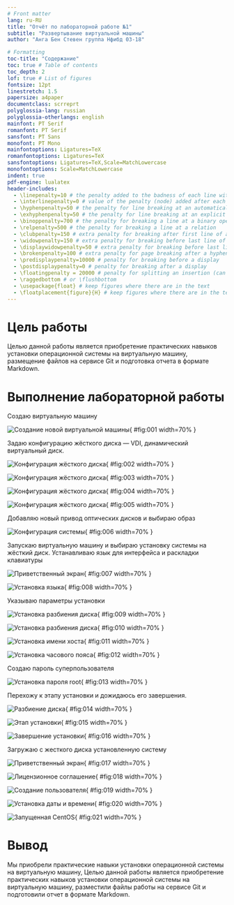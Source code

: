 ```yaml
---
# Front matter
lang: ru-RU
title: "Отчёт по лабораторной работе №1"
subtitle: "Развертывание виртуальной машины"
author: "Анга Бен Стевен группа Нфибд 03-18"

# Formatting
toc-title: "Содержание"
toc: true # Table of contents
toc_depth: 2
lof: true # List of figures
fontsize: 12pt
linestretch: 1.5
papersize: a4paper
documentclass: scrreprt
polyglossia-lang: russian
polyglossia-otherlangs: english
mainfont: PT Serif
romanfont: PT Serif
sansfont: PT Sans
monofont: PT Mono
mainfontoptions: Ligatures=TeX
romanfontoptions: Ligatures=TeX
sansfontoptions: Ligatures=TeX,Scale=MatchLowercase
monofontoptions: Scale=MatchLowercase
indent: true
pdf-engine: lualatex
header-includes:
  - \linepenalty=10 # the penalty added to the badness of each line within a paragraph (no associated penalty node) Increasing the value makes tex try to have fewer lines in the paragraph.
  - \interlinepenalty=0 # value of the penalty (node) added after each line of a paragraph.
  - \hyphenpenalty=50 # the penalty for line breaking at an automatically inserted hyphen
  - \exhyphenpenalty=50 # the penalty for line breaking at an explicit hyphen
  - \binoppenalty=700 # the penalty for breaking a line at a binary operator
  - \relpenalty=500 # the penalty for breaking a line at a relation
  - \clubpenalty=150 # extra penalty for breaking after first line of a paragraph
  - \widowpenalty=150 # extra penalty for breaking before last line of a paragraph
  - \displaywidowpenalty=50 # extra penalty for breaking before last line before a display math
  - \brokenpenalty=100 # extra penalty for page breaking after a hyphenated line
  - \predisplaypenalty=10000 # penalty for breaking before a display
  - \postdisplaypenalty=0 # penalty for breaking after a display
  - \floatingpenalty = 20000 # penalty for splitting an insertion (can only be split footnote in standard LaTeX)
  - \raggedbottom # or \flushbottom
  - \usepackage{float} # keep figures where there are in the text
  - \floatplacement{figure}{H} # keep figures where there are in the text
---
```


# Цель работы

Целью данной работы является приобретение практических навыков установки операционной системы на виртуальную машину, размещение файлов на сервисе Git и подготовка отчета в формате Markdown.

# Выполнение лабораторной работы

Создаю виртуальную машину

![Создание новой виртуальной машины](image/01.png){ #fig:001 width=70% }

Задаю конфигурацию жёсткого диска — VDI, динамический виртуальный диск.

![Конфигурация жёсткого диска](image/02.png){ #fig:002 width=70% }

![Конфигурация жёсткого диска](image/03.png){ #fig:003 width=70% }

![Конфигурация жёсткого диска](image/04.png){ #fig:004 width=70% }

![Конфигурация жёсткого диска](image/05.png){ #fig:005 width=70% }

Добавляю новый привод оптических дисков и выбираю образ 

![Конфигурация системы](image/06.png){ #fig:006 width=70% }

Запускаю виртуальную машину и выбираю установку системы на жёсткий диск.
Устанавливаю язык для интерфейса и раскладки клавиатуры

![Приветственный экран](image/07.png){ #fig:007 width=70% }

![Установка языка](image/08.png){ #fig:008 width=70% }

Указываю параметры установки

![Установка разбиения диска](image/09.png){ #fig:009 width=70% }

![Установка разбиения диска](image/10.png){ #fig:010 width=70% }

![Установка имени хоста](image/11.png){ #fig:011 width=70% }

![Установка часового пояса](image/12.png){ #fig:012 width=70% }

Создаю пароль суперпользователя

![Установка пароля root](image/13.png){ #fig:013 width=70% }
 
Перехожу к этапу установки и дожидаюсь его завершения.

![Разбиение диска](image/14.png){ #fig:014 width=70% }

![Этап установки](image/15.png){ #fig:015 width=70% }

![Завершение установки](image/16.png){ #fig:016 width=70% }

Загружаю с жесткого диска установленную систему

![Приветственный экран](image/17.png){ #fig:017 width=70% }

![Лицензионное соглашение](image/18.png){ #fig:018 width=70% }

![Создание пользователя](image/19.png){ #fig:019 width=70% }

![Установка даты и времени](image/20.png){ #fig:020 width=70% }

![Запущенная CentOS](image/21.png){ #fig:021 width=70% }

# Вывод

Мы приобрели практические навыки установки операционной системы на виртуальную машину, Целью данной работы является приобретение практических навыков установки операционной системы на виртуальную машину, разместили файлы работы на сервисе Git и подготовили отчет в формате Markdown.